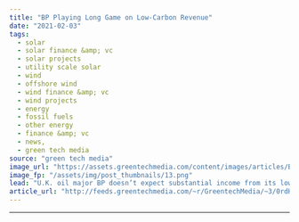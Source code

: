 ```yaml
---
title: "BP Playing Long Game on Low-Carbon Revenue"
date: "2021-02-03"
tags: 
  - solar
  - solar finance &amp; vc
  - solar projects
  - utility scale solar
  - wind
  - offshore wind
  - wind finance &amp; vc
  - wind projects
  - energy
  - fossil fuels
  - other energy
  - finance &amp; vc
  - news,
  - green tech media
source: "green tech media"
image_url: "https://assets.greentechmedia.com/content/images/articles/BP_ceder_creek_wind_solar_lightsource_credit_BP_XL.jpg"
image_fp: "/assets/img/post_thumbnails/13.png"
lead: "U.K. oil major BP doesn’t expect substantial income from its low-carbon business activities this side of 2025, according to CFO Murray Auchincloss. Speaking on the company’s full-year results call with analysts on Tuesday, Auchincloss said the compan ..."
article_url: "http://feeds.greentechmedia.com/~r/GreentechMedia/~3/0rdHN3njsFY/bp-playing-long-game-on-low-carbon-revenues"
---
```


---
